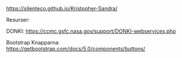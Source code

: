https://silenteco.github.io/Kristopher-Sandra/

Resurser:

DONKI: https://ccmc.gsfc.nasa.gov/support/DONKI-webservices.php

Bootstrap Knapparna:
https://getbootstrap.com/docs/5.0/components/buttons/
